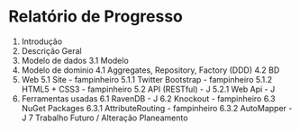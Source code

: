 # Relatório de Progresso

1. Introdução 
2. Descrição Geral
3. Modelo de dados 
3.1 Modelo
4. Modelo de dominio
4.1 Aggregates, Repository, Factory (DDD)
4.2 BD
5. Web
5.1 Site - fampinheiro
5.1.1 Twitter Bootstrap - fampinheiro
5.1.2 HTML5 + CSS3 - fampinheiro
5.2 API (RESTful) - J
5.2.1 Web Api - J
6. Ferramentas usadas
6.1 RavenDB - J
6.2 Knockout - fampinheiro
6.3 NuGet Packages 
6.3.1 AttributeRouting - fampinheiro
6.3.2 AutoMapper - J
7 Trabalho Futuro / Alteração Planeamento 